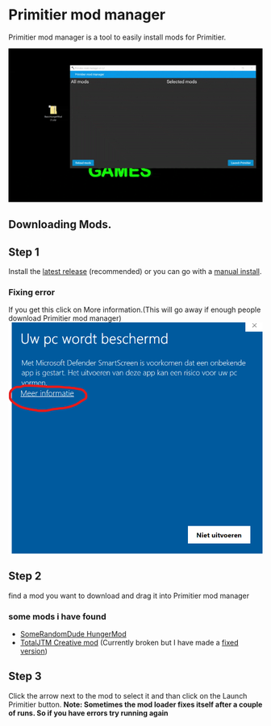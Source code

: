 # Primitier mod manager
Primitier mod manager is a tool to easily install mods for Primitier.

![Demo gif](PrimitierModManagerDemo.gif)

## Downloading Mods.

## Step 1
Install the [latest release](https://github.com/Xgames123/PrimitierModManager/releases) (recommended) or you can go with a [manual install](./MANUAL_INSTALL_INSTRUCTIONS.md).


### Fixing error
If you get this click on More information.(This will go away if enough people download Primitier mod manager)
![Error](YourPCIsProtected.png)

## Step 2
find a mod you want to download and drag it into Primitier mod manager
### some mods i have found
- [SomeRandomDude HungerMod](https://github.com/SomeRandomDude-git/PrimiterMods/tree/main/BasicHungerMod)
- [TotalJTM Creative mod](https://github.com/TotalJTM/PrimitierCreativeMode) (Currently broken but I have made a [fixed version](https://github.com/Xgames123/PrimitierCreativeMod))

## Step 3
Click the arrow next to the mod to select it and
than click on the Launch Primitier button.
**Note: Sometimes the mod loader fixes itself after a couple of runs. So if you have errors try running again**
